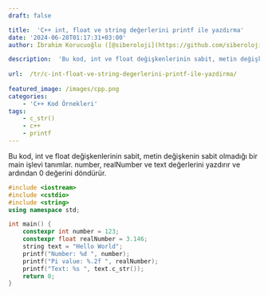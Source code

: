 ```yaml
---
draft: false

title:  'C++ int, float ve string değerlerini printf ile yazdırma'
date: '2024-06-28T01:17:31+03:00'
author: İbrahim Korucuoğlu ([@siberoloji](https://github.com/siberoloji))

description:  'Bu kod, int ve float değişkenlerinin sabit, metin değişkenin sabit olmadığı bir main işlevi tanımlar.  number, realNumber ve text değerlerini yazdırır ve ardından 0 değerini döndürür.' 
 
url:  /tr/c-int-float-ve-string-degerlerini-printf-ile-yazdirma/
 
featured_image: /images/cpp.png
categories:
    - 'C++ Kod Örnekleri'
tags:
    - c_str()
    - c++
    - printf
---
```



Bu kod, int ve float değişkenlerinin sabit, metin değişkenin sabit olmadığı bir main işlevi tanımlar. number, realNumber ve text değerlerini yazdırır ve ardından 0 değerini döndürür.


```cpp
#include <iostream>
#include <cstdio>
#include <string>
using namespace std;

int main() {
    constexpr int number = 123;
    constexpr float realNumber = 3.146;
    string text = "Hello World";
    printf("Number: %d ", number);
    printf("Pi value: %.2f ", realNumber);
    printf("Text: %s ", text.c_str());
    return 0;
}
```
